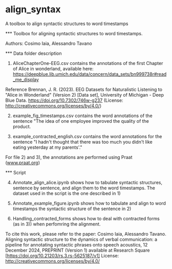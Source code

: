 # align_syntax
A toolbox to align syntactic structures to word timestamps

*** Toolbox for aligning syntactic structures to word timestamps. 

Authors: Cosimo Iaia, Alessandro Tavano


*** Data folder description
1) AliceChapterOne-EEG.csv contains the annotations of the first Chapter of Alice in wonderland, available here: https://deepblue.lib.umich.edu/data/concern/data_sets/bn999738r#read_me_display

Reference
Brennan, J. R. (2023). EEG Datasets for Naturalistic Listening to "Alice in Wonderland" (Version 2) [Data set], University of Michigan - Deep Blue Data. https://doi.org/10.7302/746w-g237 (License: http://creativecommons.org/licenses/by/4.0/)




2) example_fig_timestamps.csv contains the word annotations of the sentence "The idea of one employee improved the quality of the product.

3) example_contracted_english.csv contains the word annotations for the sentence "I hadn't thought that there was too much you didn't like eating yesterday at my parents'."

For file 2) and 3), the annotations are performed using Praat (www.praat.org)




*** Script

4) Annotate_align_alice.ipynb shows how to tabulate syntactic structures, sentence by sentence, and align them to the word timestamps. The dataset used in the script is the one described in 1)

5) Annotate_example_figure.ipynb shows how to tabulate and align to word timestamps the syntactic structure of the sentence in 2)

6) Handling_contracted_forms shows how to deal with contracted forms (as in 3)) when perfomring the alignment.


To cite this work, please refer to the paper: Cosimo Iaia, Alessandro Tavano. Aligning syntactic structure to the dynamics of verbal communication: a pipeline for annotating syntactic phrases onto speech acoustics, 12 December 2024, PREPRINT (Version 1) available at Research Square [https://doi.org/10.21203/rs.3.rs-5625187/v1]
License: http://creativecommons.org/licenses/by/4.0/


